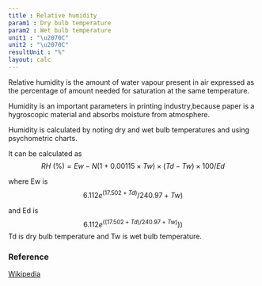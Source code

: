 ```yaml
---
title : Relative humidity
param1 : Dry bulb temperature
param2 : Wet bulb temperature 
unit1 : "\u2070C"
unit2 : "\u2070C"
resultUnit : "%"
layout: calc
---
```

Relative humidity is the amount of water vapour present in air expressed as the percentage of amount needed for saturation at the same temperature.  

Humidity is an important parameters in printing industry,because paper is a hygroscopic material and absorbs moisture from atmosphere.


Humidity is calculated by noting dry and wet bulb temperatures and using psychometric charts.  

It can be calculated as 
$$
RH \text { (\%)} = Ew-N(1+0.00115 \times Tw) \times (Td-Tw)\times 100/Ed
$$


where Ew is 
$$6.112 e^ (17.502+Td)/240.97+Tw) $$

and Ed is 
$$
6.112e^ ((17.502+Td)/240.97+Tw) )) $$ 
Td is dry bulb temperature and Tw is wet bulb temperature.

### Reference
[Wikipedia](https://en.wikipedia.org/wiki/Humidity)

<script>  
    const inputs = document.querySelectorAll('.outlined-field input:not([readonly])');    
    inputs.forEach(input => {   
      input.addEventListener('input', () => {
        if (input.value) {
          input.closest('.outlined-field').classList.add('has-content');
        } else {
          input.closest('.outlined-field').classList.remove('has-content');
        }   
        calculate();
      });      
      // Check on page load
      if (input.value) {
        input.closest('.outlined-field').classList.add('has-content');
      }
    });
    // Calculate function 
    function calculate() {
      const v1 = parseFloat(document.getElementById('param1').value) || 0;
      const v2 = parseFloat(document.getElementById('param2').value) || 0;      
      //const v3 = parseFloat(document.getElementById('param3').value) || 0;
      //const v4= parseFloat(document.getElementById('param5').value) || 0;    
      const result =  ((6.112 * Math.exp((17.502 * v2) / (240.97 + v2))) - 0.6687 * (1 + 0.00115 * v1) * (v1 - v2)) * 100 / (6.112 * Math.exp((17.502 * v1) / (240.97 + v1)))

      document.getElementById('result').value = result.toFixed(2);
    }
</script>

 